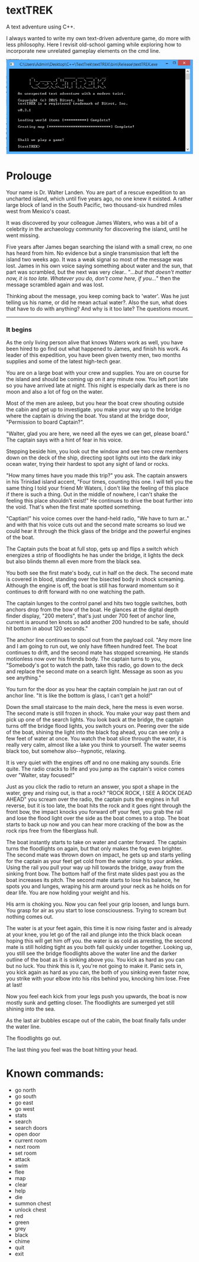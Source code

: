 # textTREK
A text adventure using C++.

I always wanted to write my own text-driven adventure game, do more with less philosophy.  Here I revisit old-school gaming while exploring how to incorporate new unrelated gameplay elements on the cmd line.


![alt tag](https://github.com/adestefa/textTREK/blob/master/textTREK.png)


# Prolouge

Your name is Dr. Walter Landen. You are part of a rescue expedition to an uncharted island, which until five years ago, no one knew it existed. A rather large block of land in the South Pacific, two thousand-six hundred miles west from Mexico's coast.

It was discovered by your colleague James Waters, who was a bit of a celebrity in the archaeology community for discovering the island, until he went missing.

Five years after James began searching the island with a small crew, no one has heard from him. No evidence but a single transmission that left the island two weeks ago. It was a weak signal so most of the message was lost. James in his own voice saying something about water and the sun, that part was scrambled, but the next was very clear.. "*...but that doesn't matter now, it is too late. Whatever you do, don't come here, if you...*" then the message scrambled again and was lost.

Thinking about the message, you keep coming back to 'water'. Was he just telling us his name, or did he mean actual water?. Also the sun, what does that have to do with anything? And why is it too late? The questions mount.

---

### It begins

As the only living person alive that knows Waters work as well, you have been hired to go find out what happened to James, and finish his work. As leader of this expedition, you have been given twenty men, two months supplies and some of the latest high-tech gear.

You are on a large boat with your crew and supplies. You are on course for the island and should be coming up on it any minute now. You left port late so you have arrived late at night. This night is especially dark as there is no moon and also a lot of fog on the water.

Most of the men are asleep, but you hear the boat crew shouting outside the cabin and get up to investigate. you make your way up to the bridge where the captain is driving the boat. You stand at the bridge door, "Permission to board Captain?".

"Walter, glad you are here, we need all the eyes we can get, please board." The captain says with a hint of fear in his voice.

Stepping beside him, you look out the window and see two crew members down on the deck of the ship, directing spot lights out into the dark inky ocean water, trying their hardest to spot any sight of land or rocks. 

"How many times have you made this trip?" you ask. The captain answers in his Trinidad island accent, "Four times, counting this one. I will tell you the same thing I told your friend Mr Waters, I don't like the feeling of this place if there is such a thing. Out in the middle of nowhere, I can't shake the feeling this place shouldn't exist!" He continues to drive the boat further into the void. That's when the first mate spotted something.

"Captian!" his voice comes over the hand-held radio, "We have to turn ar.." and with that his voice cuts out and the second mate screams so loud we could hear it through the thick glass of the bridge and the powerful engines of the boat.

The Captain puts the boat at full stop, gets up and flips a switch which energizes a strip of floodlights he has under the bridge, it lights the deck but also blinds themn all even more from the black sea.

You both see the first mate's body, cut in half on the deck. The second mate is covered in blood, standing over the bisected body in shock screaming. Although the engine is off, the boat is still has forward momentum so it continues to drift forward with no one watching the path.

The captain lunges to the control panel and hits two toggle switches, both anchors drop from the bow of the boat. He glances at the digital depth finder display, "200 meters", that's just under 700 feet of anchor line, current is around ten knots so add another 200 hundred to be safe, should hit bottom in about 120 seconds."

The anchor line continues to spool out from the payload coil. "Any more line and I am going to run out, we only have fifteen hundred feet. The boat continues to drift, and the second mate has stopped screaming. He stands motionless now over his friends body. The captain turns to you, "Somebody's got to watch the path, take this radio, go down to the deck and replace the second mate on a search light. Message as soon as you see anything."

You turn for the door as you hear the captain complain he just ran out of anchor line. "It is like the bottom is glass, I can't get a hold!" 

Down the small staircase to the main deck, here the mess is even worse. The second mate is still frozen in shock. You make your way past them and pick up one of the search lights. You look back at the bridge, the captain turns off the bridge flood lights,  you switch yours on. Peering over the side of the boat, shining the light into the black fog ahead, you can see only a few feet of water at once. You watch the boat slice through the water, it is really very calm, almost like a lake you think to yourself. The water seems black too, but somehow also--hypnotic, relaxing.

It is very quiet with the engines off and no one making any sounds. Erie quite. The radio cracks to life and you jump as the captain's voice comes over "Walter, stay focused!"

Just as you click the radio to return an answer, you spot a shape in the water, grey and rising out, is that a rock? "ROCK ROCK, I SEE A ROCK DEAD AHEAD" you scream over the radio, the captain puts the engines in full reverse, but it is too late, the boat hits the rock and it goes right through the front bow, the impact knocks you forward off your feet, you grab the rail and lose the flood light over the side as the boat comes to a stop. The boat starts to back up now and you can hear more cracking of the bow as the rock rips free from the fiberglass hull.

The boat instantly starts to take on water and canter forward. The captain turns the floodlights on again, but that only makes the fog even brighter. The second mate was thrown down on impact, he gets up and starts yelling for the captain as  your feet get cold from the water rising to your ankles. Using the rail you pull your way up hill towards the bridge, away from the sinking front bow. The bottom half of the first mate slides past you as the boat increases its pitch. The second mate starts to lose his balance, he spots you and lunges, wraping his arm around your neck as he holds on for dear life. You are now holding your weight and his.

His arm is choking you. Now you can feel your grip loosen, and lungs burn. You grasp for air as you start to lose consciousness. Trying to scream but nothing comes out.

The water is at your feet again, this time it is now rising faster and is already at your knee, you let go of the rail and plunge into the thick black ocean hoping this will get him off you. the water is as cold as arresting, the second mate is still holding tight as you both fall quickly under together. Looking up, you still see the bridge floodlights above the water line and the darker outline of the boat as it is sinking above you. You kick as hard as you can but no luck. You think this is it, you're not going to make it. Panic sets in, you kick again as hard as you can, the both of you sinking even faster now, you strike with your elbow into his ribs behind you, knocking him lose. Free at last!

Now you feel each kick from your legs push you upwards, the boat is now mostly sunk and getting closer. The floodlights are sumerged yet still shining into the sea. 

As the last air bubbles escape out of the cabin, the boat finally falls under the water line.

The floodlights go out.

The last thing you feel was the boat hitting your head.



















Known commands:
=============
 - go north
 - go south
 - go east
 - go west
 - stats
 - search
 - search doors
 - open door
 - current room
 - next room
 - set room
 - attack
 - swim
 - flee
 - map
 - clear
 - help
 - die
 - summon chest
 - unlock chest
 - red
 - green
 - grey
 - black
 - chime
 - quit
 - exit

